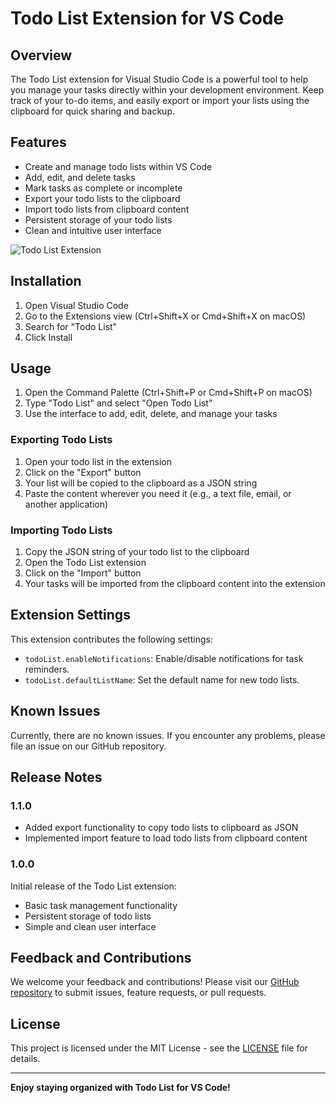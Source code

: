 # Todo List Extension for VS Code

## Overview

The Todo List extension for Visual Studio Code is a powerful tool to help you manage your tasks directly within your development environment. Keep track of your to-do items, and easily export or import your lists using the clipboard for quick sharing and backup.

## Features

- Create and manage todo lists within VS Code
- Add, edit, and delete tasks
- Mark tasks as complete or incomplete
- Export your todo lists to the clipboard
- Import todo lists from clipboard content
- Persistent storage of your todo lists
- Clean and intuitive user interface

![Todo List Extension](images/todo-list-screenshot.png)

## Installation

1. Open Visual Studio Code
2. Go to the Extensions view (Ctrl+Shift+X or Cmd+Shift+X on macOS)
3. Search for "Todo List"
4. Click Install

## Usage

1. Open the Command Palette (Ctrl+Shift+P or Cmd+Shift+P on macOS)
2. Type "Todo List" and select "Open Todo List"
3. Use the interface to add, edit, delete, and manage your tasks

### Exporting Todo Lists

1. Open your todo list in the extension
2. Click on the "Export" button
3. Your list will be copied to the clipboard as a JSON string
4. Paste the content wherever you need it (e.g., a text file, email, or another application)

### Importing Todo Lists

1. Copy the JSON string of your todo list to the clipboard
2. Open the Todo List extension
3. Click on the "Import" button
4. Your tasks will be imported from the clipboard content into the extension

## Extension Settings

This extension contributes the following settings:

* `todoList.enableNotifications`: Enable/disable notifications for task reminders.
* `todoList.defaultListName`: Set the default name for new todo lists.

## Known Issues

Currently, there are no known issues. If you encounter any problems, please file an issue on our GitHub repository.

## Release Notes

### 1.1.0

- Added export functionality to copy todo lists to clipboard as JSON
- Implemented import feature to load todo lists from clipboard content

### 1.0.0

Initial release of the Todo List extension:
- Basic task management functionality
- Persistent storage of todo lists
- Simple and clean user interface

## Feedback and Contributions

We welcome your feedback and contributions! Please visit our [GitHub repository](https://github.com/yourusername/todo-list-extension) to submit issues, feature requests, or pull requests.

## License

This project is licensed under the MIT License - see the [LICENSE](LICENSE) file for details.

---

**Enjoy staying organized with Todo List for VS Code!**
